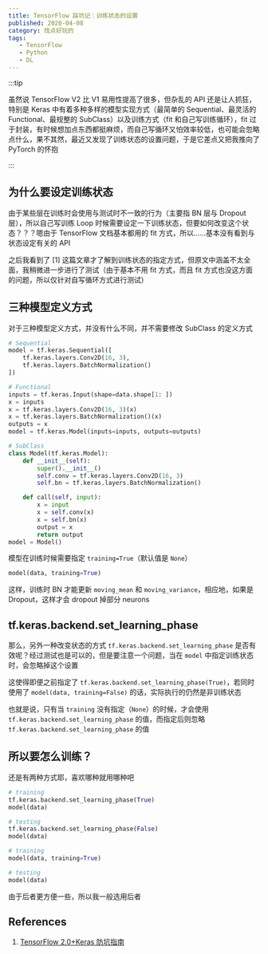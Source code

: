 ```yaml
---
title: TensorFlow 踩坑记：训练状态的设置
published: 2020-04-08
category: 找点好玩的
tags:
   - TensorFlow
   - Python
   - DL
---
```


:::tip

虽然说 TensorFlow V2 比 V1 易用性提高了很多，但杂乱的 API 还是让人抓狂，特别是 Keras 中有着多种多样的模型实现方式（最简单的 Sequential、最灵活的 Functional、最规整的 SubClass）以及训练方式（fit 和自己写训练循环），fit 过于封装，有时候想加点东西都挺麻烦，而自己写循环又怕效率较低，也可能会忽略点什么，果不其然，最近又发现了训练状态的设置问题，于是它差点又把我推向了 PyTorch 的怀抱

:::

<!-- more -->

## 为什么要设定训练状态

由于某些层在训练时会使用与测试时不一致的行为（主要指 BN 层与 Dropout 层），所以自己写训练 Loop 时候需要设定一下训练状态，但要如何改变这个状态？？？嗯由于 TensorFlow 文档基本都用的 fit 方式，所以……基本没有看到与状态设定有关的 API

之后我看到了 [1] 这篇文章才了解到训练状态的指定方式，但原文中涵盖不太全面，我稍微进一步进行了测试（由于基本不用 fit 方式，而且 fit 方式也没这方面的问题，所以仅针对自写循环方式进行测试）

## 三种模型定义方式

对于三种模型定义方式，并没有什么不同，并不需要修改 SubClass 的定义方式

```python
# Sequential
model = tf.keras.Sequential([
    tf.keras.layers.Conv2D(16, 3),
    tf.keras.layers.BatchNormalization()
])

# Functional
inputs = tf.keras.Input(shape=data.shape[1: ])
x = inputs
x = tf.keras.layers.Conv2D(16, 3)(x)
x = tf.keras.layers.BatchNormalization()(x)
outputs = x
model = tf.keras.Model(inputs=inputs, outputs=outputs)

# SubClass
class Model(tf.keras.Model):
    def __init__(self):
        super().__init__()
        self.conv = tf.keras.layers.Conv2D(16, 3)
        self.bn = tf.keras.layers.BatchNormalization()

    def call(self, input):
        x = input
        x = self.conv(x)
        x = self.bn(x)
        output = x
        return output
model = Model()
```

模型在训练时候需要指定 `training=True`（默认值是 `None`）

```python
model(data, training=True)
```

这样，训练时 BN 才能更新 `moving_mean` 和 `moving_variance`，相应地，如果是 Dropout，这样才会 dropout 掉部分 neurons

## tf.keras.backend.set_learning_phase

那么，另外一种改变状态的方式 `tf.keras.backend.set_learning_phase` 是否有效呢？经过测试也是可以的，但是要注意一个问题，当在 `model` 中指定训练状态时，会忽略掉这个设置

这使得即便之前指定了 `tf.keras.backend.set_learning_phase(True)`，若同时使用了 `model(data, training=False)` 的话，实际执行的仍然是非训练状态

也就是说，只有当 `training` 没有指定（`None`）的时候，才会使用 `tf.keras.backend.set_learning_phase` 的值，而指定后则忽略 `tf.keras.backend.set_learning_phase` 的值

## 所以要怎么训练？

还是有两种方式耶，喜欢哪种就用哪种吧

```python
# training
tf.keras.backend.set_learning_phase(True)
model(data)

# testing
tf.keras.backend.set_learning_phase(False)
model(data)
```

```python
# training
model(data, training=True)

# testing
model(data)
```

由于后者更方便一些，所以我一般选用后者

## References

1. [TensorFlow 2.0+Keras 防坑指南](https://zhuanlan.zhihu.com/p/64310188)
